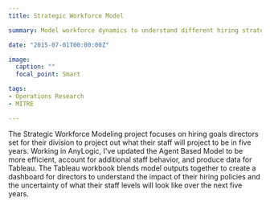 ```yaml
---
title: Strategic Workforce Model

summary: Model workforce dynamics to understand different hiring strategies.

date: "2015-07-01T00:00:00Z"

image:
  caption: ""
  focal_point: Smart

tags:
- Operations Research
- MITRE

---
```


The Strategic Workforce Modeling project focuses on hiring goals directors set for their division to project out what their staff will project to be in five years. Working in AnyLogic, I've updated the Agent Based Model to be more efficient, account for additional staff behavior, and produce data for Tableau. The Tableau workbook blends model outputs together to create a dashboard for directors to understand the impact of their hiring policies and the uncertainty of what their staff levels will look like over the next five years.